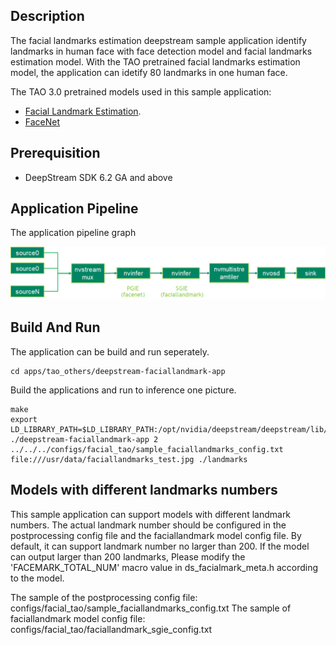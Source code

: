 ## Description

The facial landmarks estimation deepstream sample application identify landmarks in human face with face detection model and facial landmarks estimation model.
With the TAO pretrained facial landmarks estimation model, the application can idetify 80 landmarks in one human face.

The TAO 3.0 pretrained models used in this sample application:

- [Facial Landmark Estimation](https://ngc.nvidia.com/catalog/models/nvidia:tao:fpenet).
- [FaceNet](https://ngc.nvidia.com/catalog/models/nvidia:tao:facenet)

## Prerequisition

- DeepStream SDK 6.2 GA and above

## Application Pipeline

The application pipeline graph

![faciallandmarks application pipeline](faciallandmarks_pipeline.png)

## Build And Run

The application can be build and run seperately.

```
cd apps/tao_others/deepstream-faciallandmark-app
```

Build the applications and run to inference one picture.

```
make
export LD_LIBRARY_PATH=$LD_LIBRARY_PATH:/opt/nvidia/deepstream/deepstream/lib/cvcore_libs
./deepstream-faciallandmark-app 2 ../../../configs/facial_tao/sample_faciallandmarks_config.txt file:///usr/data/faciallandmarks_test.jpg ./landmarks
```

## Models with different landmarks numbers

This sample application can support models with different landmark numbers. The actual landmark number should be configured in the postprocessing config file and the faciallandmark model config file. By default, it can support landmark number no larger than 200. If the model can output larger than 200 landmarks, Please modify the 'FACEMARK_TOTAL_NUM' macro value in ds_facialmark_meta.h according to the model.

The sample of the postprocessing config file: configs/facial_tao/sample_faciallandmarks_config.txt
The sample of faciallandmark model config file: configs/facial_tao/faciallandmark_sgie_config.txt
